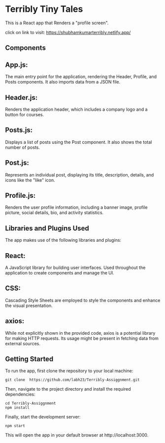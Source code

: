 # Terribly Tiny Tales

This is a React app that Renders a "profile screen".

click on link to visit: https://shubhamkumarterribly.netlify.app/

## Components

## App.js: 
The main entry point for the application, rendering the Header, Profile, and Posts components. It also imports data from a JSON file.

## Header.js:
Renders the application header, which includes a company logo and a button for courses.

## Posts.js: 
Displays a list of posts using the Post component. It also shows the total number of posts.

## Post.js:
Represents an individual post, displaying its title, description, details, and icons like the "like" icon.

## Profile.js: 
Renders the user profile information, including a banner image, profile picture, social details, bio, and activity statistics.

## Libraries and Plugins Used
The app makes use of the following libraries and plugins:
## React:
A JavaScript library for building user interfaces. Used throughout the application to create components and manage the UI.
## CSS: 
Cascading Style Sheets are employed to style the components and enhance the visual presentation.
## axios: 
While not explicitly shown in the provided code, axios is a potential library for making HTTP requests. Its usage might be present in fetching data from external sources.

## Getting Started

To run the app, first clone the repository to your local machine:

```
git clone  https://github.com/labh23/Terribly-Assiggnment.git
```

Then, navigate to the project directory and install the required dependencies:

```
cd Terribly-Assiggnment
npm install
```

Finally, start the development server:

```
npm start
```

This will open the app in your default browser at http://localhost:3000.




